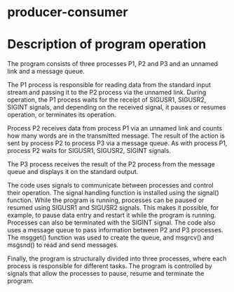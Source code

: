 # producer-consumer
# Description of program operation

The program consists of three processes P1, P2 and P3 and an unnamed link and a message queue.

The P1 process is responsible for reading data from the standard input stream and passing it to the P2 process via the unnamed link. During operation, the P1 process waits for the receipt of SIGUSR1, SIGUSR2, SIGINT signals, and depending on the received signal, it pauses or resumes operation, or terminates its operation.

Process P2 receives data from process P1 via an unnamed link and counts how many words are in the transmitted message. The result of the action is sent by process P2 to process P3 via a
message queue. As with process P1, process P2 waits for SIGUSR1, SIGUSR2, SIGINT signals.

The P3 process receives the result of the P2 process from the message queue and displays it on the standard output.

The code uses signals to communicate between processes and control their operation. The signal handling function is installed using the signal() function. While the program is running, processes can be paused or resumed using SIGUSR1 and SIGUSR2 signals. This makes it possible, for example, to pause data entry and restart it while the program is running. Processes can also be terminated with the SIGINT signal.
The code also uses a message queue to pass information between P2 and P3 processes. The msgget() function was used to create the queue, and msgrcv() and msgsnd() to read and send messages.

Finally, the program is structurally divided into three processes, where each process is responsible for different tasks. The program is controlled by signals that allow the processes to pause, resume and terminate the program.

